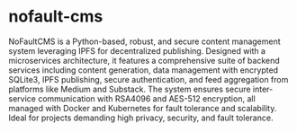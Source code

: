 # nofault-cms

NoFaultCMS is a Python-based, robust, and secure content management system leveraging IPFS for decentralized publishing. Designed with a microservices architecture, it features a comprehensive suite of backend services including content generation, data management with encrypted SQLite3, IPFS publishing, secure authentication, and feed aggregation from platforms like Medium and Substack. The system ensures secure inter-service communication with RSA4096 and AES-512 encryption, all managed with Docker and Kubernetes for fault tolerance and scalability. Ideal for projects demanding high privacy, security, and fault tolerance.
